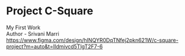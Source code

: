 # Project C-Square
My First Work
<br>
Author - Srivani Marri
https://www.figma.com/design/hINQYR0DqTNfej2pkn621W/c-square-project?m=auto&t=IIdmivcd5TlgT2F7-6
